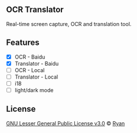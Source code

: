 ## OCR Translator

Real-time screen capture, OCR and translation tool.

## Features

- [x] OCR - Baidu
- [x] Translator - Baidu
- [ ] OCR - Local
- [ ] Translator - Local
- [ ] i18
- [ ] light/dark mode

## License

[GNU Lesser General Public License v3.0](https://choosealicense.com/licenses/lgpl-3.0/) 
© [Ryan](https://github.com/RyanProMax)

